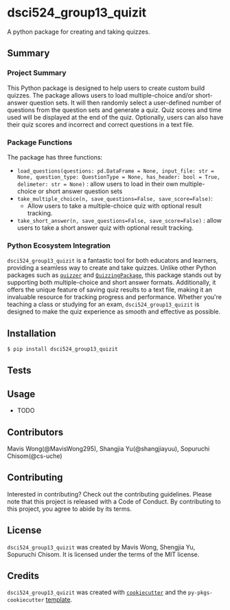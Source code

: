 # dsci524_group13_quizit

A python package for creating and taking quizzes.

## Summary
### Project Summary
This Python package is designed to help users to create custom build quizzes.
The package allows users to load multiple-choice and/or short-answer question sets.
It will then randomly select a user-defined number of questions from the question sets and generate a quiz.
Quiz scores and time used will be displayed at the end of the quiz.
Optionally, users can also have their quiz scores and incorrect and correct questions in a text file. 

### Package Functions
The package has three functions: 
- `load_questions(questions: pd.DataFrame = None, input_file: str = None, question_type: QuestionType = None, has_header: bool = True, delimeter: str = None)` : allow users to load in their own multiple-choice or short answer question sets 
- `take_multiple_choice(n, save_questions=False, save_score=False)`:
    - Allow users to take a multiple-choice quiz with optional result tracking.
- `take_short_answer(n, save_questions=False, save_score=False)` : allow users to take a short answer quiz with optional result tracking.

### Python Ecosystem Integration

`dsci524_group13_quizit` is a fantastic tool for both educators and learners, providing a seamless way to create and take quizzes. Unlike other Python packages such as [`quizzer`](https://pypi.org/project/quizzer/) and [`QuizzingPackage`](https://pypi.org/project/QuizzingPackage/), this package stands out by supporting both multiple-choice and short answer formats. Additionally, it offers the unique feature of saving quiz results to a text file, making it an invaluable resource for tracking progress and performance. 
Whether you're teaching a class or studying for an exam, `dsci524_group13_quizit` is designed to make the quiz experience as smooth and effective as possible.


## Installation

```bash
$ pip install dsci524_group13_quizit
```

## Tests

## Usage

- TODO

## Contributors

Mavis Wong(@MavisWong295), Shangjia Yu(@shangjiayuu), Sopuruchi Chisom(@cs-uche)

## Contributing

Interested in contributing? Check out the contributing guidelines. Please note that this project is released with a Code of Conduct. By contributing to this project, you agree to abide by its terms.

## License

`dsci524_group13_quizit` was created by Mavis Wong, Shengjia Yu, Sopuruchi Chisom. It is licensed under the terms of the MIT license.

## Credits

`dsci524_group13_quizit` was created with [`cookiecutter`](https://cookiecutter.readthedocs.io/en/latest/) and the `py-pkgs-cookiecutter` [template](https://github.com/py-pkgs/py-pkgs-cookiecutter).
